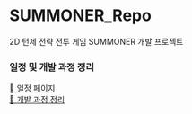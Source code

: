 # SUMMONER_Repo
2D 턴제 전략 전투 게임 SUMMONER 개발 프로젝트

### 일정 및 개발 과정 정리

[📅 일정 페이지]<br/>
[📇 개발 과정 정리]

[📅 일정 페이지]:https://lei2812.notion.site/dbd8b6d357e040a8a4b263a3a2352243?v=a0360b83941b46b5a3f22c8a656c2d82&pvs=4
[📇 개발 과정 정리]:https://github.com/users/LEI-2812/projects/6
